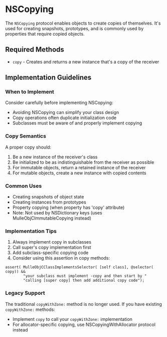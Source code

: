 # NSCopying

The `NSCopying` protocol enables objects to create copies of themselves. It's used for creating snapshots, prototypes, and is commonly used by properties that require copied objects.

## Required Methods

* `copy` - Creates and returns a new instance that's a copy of the receiver

## Implementation Guidelines

### When to Implement

Consider carefully before implementing NSCopying:
- Avoiding NSCopying can simplify your class design
- Copy operations often duplicate initialization code
- Subclasses must be aware of and properly implement copying

### Copy Semantics

A proper copy should:
1. Be a new instance of the receiver's class
2. Be initialized to be as indistinguishable from the receiver as possible
3. For immutable objects, return a retained instance of the receiver
4. For mutable objects, create a new instance with copied contents

### Common Uses

* Creating snapshots of object state
* Creating instances from prototypes
* Property copying (when property has 'copy' attribute)
* Note: Not used by NSDictionary keys (uses MulleObjCImmutableCopying instead)

### Implementation Tips

1. Always implement copy in subclasses
2. Call super's copy implementation first
3. Add subclass-specific copying code
4. Consider using this assertion in copy methods:
```objc
assert( MulleObjCClassImplementsSelector( [self class], @selector( copy)) &&
        "your subclass must implement -copy and then start by "
        "calling [super copy] then add additional copy code");
```

### Legacy Support

The traditional `copyWithZone:` method is no longer used. If you have existing `copyWithZone:` methods:
- Implement `copy` to call your `copyWithZone:` implementation
- For allocator-specific copying, use NSCopyingWithAllocator protocol instead
